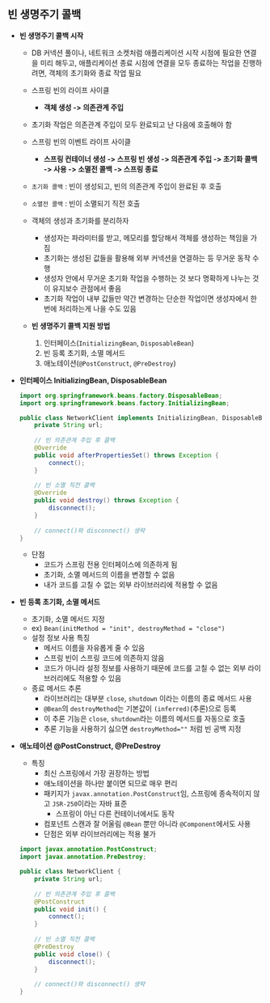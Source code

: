 ## 빈 생명주기 콜백

- **빈 생명주기 콜백 시작**

  - DB 커넥션 풀이나, 네트워크 소켓처럼 애플리케이션 시작 시점에 필요한 연결을 미리 해두고, 애플리케이션 종료 시점에 연결을 모두 종료하는 작업을 진행하려면, 객체의 초기화와 종료 작업 필요

  - 스프링 빈의 라이프 사이클

    - **객체 생성 -> 의존관계 주입**

  - 초기화 작업은 의존관계 주입이 모두 완료되고 난 다음에 호출해야 함

  - 스프링 빈의 이벤트 라이프 사이클

    - **스프링 컨테이너 생성 -> 스프링 빈 생성 -> 의존관계 주입 -> 초기화 콜백 -> 사용 -> 소멸전 콜백 -> 스프링 종료**

  - `초기화 콜백` : 빈이 생성되고, 빈의 의존관계 주입이 완료된 후 호출

  - `소멸전 콜백` : 빈이 소멸되기 직전 호출

  - 객체의 생성과 초기화를 분리하자

    - 생성자는 파라미터를 받고, 메모리를 할당해서 객체를 생성하는 책임을 가짐
    - 초기화는 생성된 값들을 활용해 외부 커넥션을 연결하는 등 무거운 동작 수행
    - 생성자 안에서 무거운 초기화 작업을 수행하는 것 보다 명확하게 나누는 것이 유지보수 관점에서 좋음
    - 초기화 작업이 내부 값들만 약간 변경하는 단순한 작업이면 생성자에서 한번에 처리하는게 나을 수도 있음

  - **빈 생명주기 콜백 지원 방법**

    1. 인터페이스(`InitializingBean`, `DisposableBean`)
    2. 빈 등록 초기화, 소멸 메서드
    3. 애노테이션(`@PostConstruct`, `@PreDestroy`)

    

- **인터페이스 InitializingBean, DisposableBean**

  ```java
  import org.springframework.beans.factory.DisposableBean;
  import org.springframework.beans.factory.InitializingBean;
  
  public class NetworkClient implements InitializingBean, DisposableBean {
      private String url;
      
      // 빈 의존관계 주입 후 콜백
      @Override
      public void afterPropertiesSet() throws Exception {
          connect();
      }
      
      // 빈 소멸 직전 콜백
      @Override
      public void destroy() throws Exception {
          disconnect();
      }
      
      // connect()와 disconnect() 생략
  }
  ```

  - 단점
    - 코드가 스프링 전용 인터페이스에 의존하게 됨
    - 초기화, 소멸 메서드의 이름을 변경할 수 없음
    - 내가 코드를 고칠 수 없는 외부 라이브러리에 적용할 수 없음

  

- **빈 등록 초기화, 소멸 메서드**

  - 초기화, 소멸 메서드 지정
  - ex) `Bean(initMethod = "init", destroyMethod = "close")`
  - 설정 정보 사용 특징
    - 메서드 이름을 자유롭게 줄 수 있음
    - 스프링 빈이 스프링 코드에 의존하지 않음
    - 코드가 아니라 설정 정보를 사용하기 때문에 코드를 고칠 수 없는 외부 라이브러리에도 적용할 수 있음
  - 종료 메서드 추론
    - 라이브러리는 대부분 `close`, `shutdown` 이라는 이름의 종료 메서드 사용
    - `@Bean`의 `destroyMethod`는 기본값이 `(inferred)`(추론)으로 등록
    - 이 추론 기능은 `close`, `shutdown`라는 이름의 메서드를 자동으로 호출
    - 추론 기능을 사용하기 싫으면 `destroyMethod=""` 처럼 빈 공백 지정

  

- **애노테이션 @PostConstruct, @PreDestroy**

  - 특징
    - 최신 스프링에서 가장 권장하는 방법
    - 애노테이션을 하나만 붙이면 되므로 매우 편리
    - 패키지가 `javax.annotation.PostConstruct`임, 스프링에 종속적이지 않고 `JSR-250`이라는 자바 표준
      - 스프링이 아닌 다른 컨테이너에서도 동작
    - 컴포넌트 스캔과 잘 어울림 `@Bean` 뿐만 아니라 `@Component`에서도 사용
    - 단점은 외부 라이브러리에는 적용 불가

  ```java
  import javax.annotation.PostConstruct;
  import javax.annotation.PreDestroy;
  
  public class NetworkClient {
      private String url;
      
      // 빈 의존관계 주입 후 콜백
      @PostConstruct
      public void init() {
          connect();
      }
      
      // 빈 소멸 직전 콜백
      @PreDestroy
      public void close() {
          disconnect();
      }
      
      // connect()와 disconnect() 생략
  }
  ```

  

